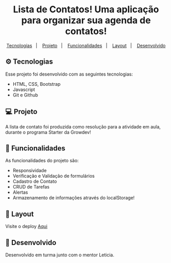 <h1 align="center"><b>Lista de Contatos! </b>Uma aplicação para organizar sua agenda de contatos!</h1>

<p align="center">
  <a href="#-tecnologias">Tecnologias</a>&nbsp;&nbsp;&nbsp;|&nbsp;&nbsp;&nbsp;
  <a href="#-projeto">Projeto</a>&nbsp;&nbsp;&nbsp;|&nbsp;&nbsp;&nbsp;
   <a href="#-funcionalidades">Funcionalidades</a>&nbsp;&nbsp;&nbsp;|&nbsp;&nbsp;&nbsp;
  <a href="#-layout">Layout</a>&nbsp;&nbsp;&nbsp;|&nbsp;&nbsp;&nbsp;
  <a href="#memo-licença">Desenvolvido</a>
</p>

## ⚙️ Tecnologias

Esse projeto foi desenvolvido com as seguintes tecnologias:

- HTML, CSS, Bootstrap
- Javascript
- Git e Github

## 💻 Projeto

A lista de contato foi produzida como resolução para a atividade em aula, durante o programa Starter da Growdev!

## 🚀 Funcionalidades

As funcionalidades do projeto são:

- Responsividade
- Verificação e Validação de formulários
- Cadastro de Contato
- CRUD de Tarefas
- Alertas
- Armazenamento de informações através do localStorage!

## 🔖 Layout

Visite o deploy [Aqui](https://github.com/sheilaacunha/growdev-crud-contatos-bs-js/actions/runs/4623711784) 

## 📝 Desenvolvido

Desenvolvido em turma junto com o mentor Leticia.
